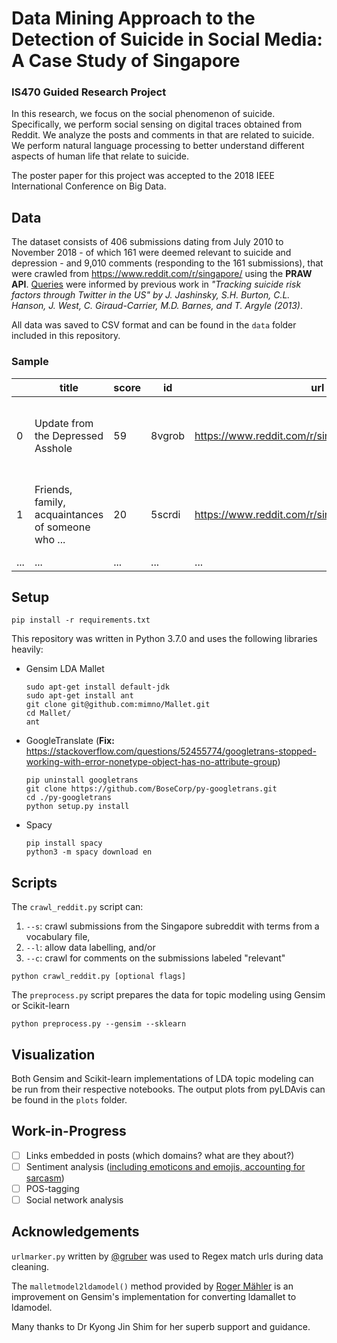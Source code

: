 # Data Mining Approach to the Detection of Suicide in Social Media: A Case Study of Singapore
### IS470 Guided Research Project
In this research, we focus on the social phenomenon of suicide. Specifically, we perform social sensing on digital traces obtained from Reddit. We analyze the posts and comments in that are related to suicide. We perform natural language processing to better understand different aspects of human life that relate to suicide.

The poster paper for this project was accepted to the 2018 IEEE International Conference on Big Data.

## Data
The dataset consists of 406 submissions dating from July 2010 to November 2018 - of which 161 were deemed relevant to suicide and depression - and 9,010 comments (responding to the 161 submissions), that were crawled from https://www.reddit.com/r/singapore/ using the **PRAW API**. [Queries](resources/jashinsky.txt) were informed by previous work in *"Tracking suicide risk factors through Twitter in the US" by J. Jashinsky, S.H. Burton, C.L. Hanson, J. West, C. Giraud-Carrier, M.D. Barnes, and T. Argyle (2013)*.

All data was saved to CSV format and can be found in the `data` folder included in this repository.

### Sample
| | title | score | id | url | comms_num | created | body | author_name | query 
|---|---|---|---|---|---|---|---|---|---
| 0 | Update from the Depressed Asshole | 59 | 8vgrob | https://www.reddit.com/r/singapore/comments/8v... | 30 | 2018-07-02 23:26:04 | About 3-4 months ago, I posted on reddit about... | GramTooNoob | feel alone depressed
| 1 | Friends, family, acquaintances of someone who ... | 20 | 5scrdi | https://www.reddit.com/r/singapore/comments/5s... | 12 | 2017-02-06 22:45:00 | How did you feel then, and how has it affected... | depressings | friend suicide
| ... | ... | ... | ... | ... | ... | ... | ... | ... | ...

## Setup
```
pip install -r requirements.txt
```

This repository was written in Python 3.7.0 and uses the following libraries heavily:
- Gensim
    LDA Mallet
    ```
    sudo apt-get install default-jdk
    sudo apt-get install ant
    git clone git@github.com:mimno/Mallet.git
    cd Mallet/
    ant
    ```
- GoogleTranslate
    (**Fix:** https://stackoverflow.com/questions/52455774/googletrans-stopped-working-with-error-nonetype-object-has-no-attribute-group)
    ```
    pip uninstall googletrans
    git clone https://github.com/BoseCorp/py-googletrans.git
    cd ./py-googletrans
    python setup.py install
    ```
- Spacy
    ```
    pip install spacy
    python3 -m spacy download en
    ```

## Scripts
The `crawl_reddit.py` script can:
1. `--s`: crawl submissions from the Singapore subreddit with terms from a vocabulary file,
2. `--l`: allow data labelling, and/or
3. `--c`: crawl for comments on the submissions labeled "relevant"

```
python crawl_reddit.py [optional flags]
```


The `preprocess.py` script prepares the data for topic modeling using Gensim or Scikit-learn

```
python preprocess.py --gensim --sklearn
```

## Visualization
Both Gensim and Scikit-learn implementations of LDA topic modeling can be run from their respective notebooks. The output plots from pyLDAvis can be found in the `plots` folder.

## Work-in-Progress
- [ ] Links embedded in posts (which domains? what are they about?)
- [ ] Sentiment analysis ([including emoticons and emojis, accounting for sarcasm](https://github.com/bfelbo/DeepMoji))
- [ ] POS-tagging
- [ ] Social network analysis

## Acknowledgements
`urlmarker.py` written by [@gruber](https://gist.github.com/gruber/8891611) was used to Regex match urls during data cleaning.

The `malletmodel2ldamodel()` method provided by [Roger Mähler](https://groups.google.com/forum/#!topic/gensim/ZesMoKZCf4c) is an improvement on Gensim's implementation for converting ldamallet to ldamodel.

Many thanks to Dr Kyong Jin Shim for her superb support and guidance.
